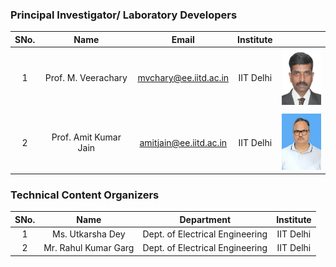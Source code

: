 <!-- Remove all lines above this line before making changes to the file -->
### Principal Investigator/ Laboratory Developers
| SNo. | Name | Email | Institute |  |
| :---: | :---: | :---: | :---: | :---: |
| 1 | Prof. M. Veerachary | mvchary@ee.iitd.ac.in | IIT Delhi | <img src="images/profimg1.png" alt="Prof. M. Veerachary" width="70" height="90"> |
|  |  |  |  |  |
| 2 | Prof. Amit Kumar Jain | amitjain@ee.iitd.ac.in | IIT Delhi | <img src="images/profimg2.png" alt="Prof. Amit Kumar Jain" width="70" height="90"> |


### Technical Content Organizers

| SNo. | Name | Department | Institute |
| :---: | :---: | :---: | :---: | 
| 1 | Ms. Utkarsha Dey | Dept. of Electrical Engineering | IIT Delhi |  
| 2 | Mr. Rahul Kumar Garg | Dept. of Electrical Engineering | IIT Delhi |  
